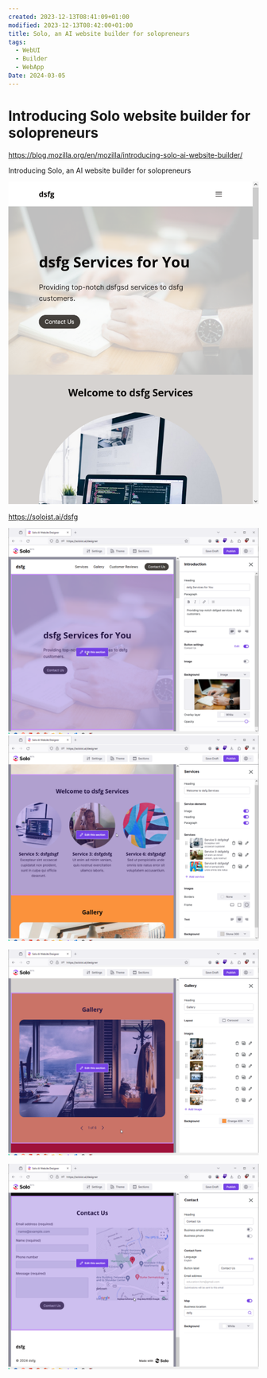 ```yaml
---
created: 2023-12-13T08:41:09+01:00
modified: 2023-12-13T08:42:00+01:00
title: Solo, an AI website builder for solopreneurs
tags:
  - WebUI
  - Builder
  - WebApp
Date: 2024-03-05
---
```

# Introducing Solo website builder for solopreneurs

https://blog.mozilla.org/en/mozilla/introducing-solo-ai-website-builder/

Introducing Solo, an AI website builder for solopreneurs

![](_asset/2023-12-13_Solo_image_1.png)


https://soloist.ai/dsfg

![](_asset/2023-12-13_Solo_image_2.png)
![](_asset/2023-12-13_Solo_image_3.png)


![](_asset/2023-12-13_Solo_image_4.png)

![](_asset/2023-12-13_Solo_image_5.png)